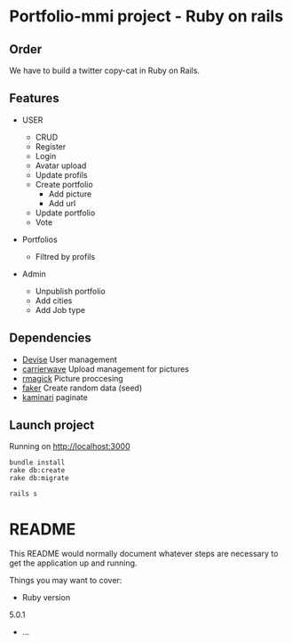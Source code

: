 # Portfolio-mmi project - Ruby on rails

## Order
We have to build a twitter copy-cat in Ruby on Rails.

## Features

- USER
	- CRUD
	- Register
	- Login
	- Avatar upload
	- Update profils
	- Create portfolio
		- Add picture
		- Add url
	- Update portfolio
	- Vote


- Portfolios
	- Filtred by profils

- Admin
	- Unpublish portfolio
	- Add cities
	- Add Job type

## Dependencies
- [Devise](https://github.com/plataformatec/devise) User management
- [carrierwave](https://github.com/carrierwaveuploader/carrierwave) Upload management for pictures
- [rmagick](https://github.com/rmagick) Picture proccesing
- [faker](https://github.com/stympy/faker) Create random data (seed)
- [kaminari](https://github.com/kaminari/kaminari) paginate

## Launch project
Running on [http://localhost:3000](http://localhost:3000)

	bundle install
	rake db:create
	rake db:migrate

	rails s

# README

This README would normally document whatever steps are necessary to get the
application up and running.

Things you may want to cover:

* Ruby version

5.0.1

* ...
